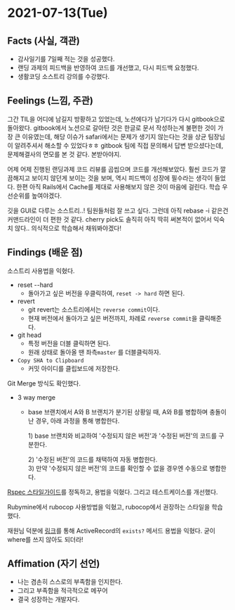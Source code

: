 # 2021-07-13\(Tue\)

## Facts \(사실, 객관\)

* 감사일기를 7일째 적는 것을 성공했다.
* 랜딩 과제의 피드백을 반영하여 코드를 개선했고, 다시 피드백 요청했다.
* 생활코딩 소스트리 강의를 수강했다.

## Feelings \(느낌, 주관\)

그간 TIL을 어디에 남길지 방황하고 있었는데, 노션에다가 남기다가 다시 gitbook으로 돌아왔다. gitbook에서 노션으로 갈아탄 것은 한글로 문서 작성하는게 불편한 것이 가장 큰 이유였는데, 해당 이슈가 safari에서는 문제가 생기지 않는다는 것을 상균 팀장님이 알려주셔서 해소할 수 있었다ㅎㅎ gitbook 팀에 직접 문의해서 답변 받으셨다는데, 문제해결사의 면모를 본 것 같다. 본받아야지.

어제 어제 진행된 랜딩과제 코드 리뷰를 곱씹으며 코드를 개선해보았다. 훨씬 코드가 깔끔해지고 보이지 않던게 보이는 것을 보며, 역시 피드백이 성장에 필수라는 생각이 들었다. 한편 아직 Rails에서 Cache를 제대로 사용해보지 않은 것이 마음에 걸린다. 학습 우선순위를 높여야겠다.

깃을 GUI로 다루는 소스트리..! 팀원들처럼 잘 쓰고 싶다. 그런데 아직 rebase -i 같은건 커맨드라인이 더 편한 것 같다. cherry pick도 솔직히 아직 딱히 써본적이 없어서 익숙치 않다.. 의식적으로 학습해서 채워봐야겠다!

## Findings \(배운 점\)

소스트리 사용법을 익혔다.

* reset --hard
  * 돌아가고 싶은 버전을 우클릭하여, `reset -> hard` 하면 된다.
* revert
  * git revert는 소스트리에서는 `reverse commit`이다.
  * 현재 버전에서 돌아가고 싶은 버전까지, 차례로 `reverse commit`을 클릭해준다.
* git head
  * 특정 버전을 더블 클릭하면 된다.
  * 원래 상태로 돌아올 땐 좌측`master` 를 더블클릭하자.
* `Copy SHA to Clipboard`
  * 커밋 아이디를 클립보드에 저장한다.

Git Merge 방식도 확인했다.

* 3 way merge
  * base 브랜치에서 A와 B 브랜치가 분기된 상황일 때, A와 B를 병합하며 충돌이 난 경우, 아래 과정을 통해 병합한다.

    1\) base 브랜치와 비교하여 '수정되지 않은 버전'과 '수정된 버전'의 코드를 구분한다.

    2\) '수정된 버전'의 코드를 채택하여 자동 병합한다.  
    3\) 만약 '수정되지 않은 버전'의 코드를 확인할 수 없을 경우엔 수동으로 병합한다.

[Rspec 스타일가이드](https://github.com/rubocop/rspec-style-guide)를 정독하고, 용법을 익혔다. 그리고 테스트케이스를 개선했다.

Rubymine에서 rubocop 사용방법을 익혔고, rubocop에서 권장하는 스타일을 학습했다.

재원님 덕분에 [링크](https://docs.rubocop.org/rubocop-rails/cops_rails.html#railswhereexists)를 통해 ActiveRecord의 `exists?` 메서드 용법을 익혔다. 굳이 where를 쓰지 않아도 되더라!

## Affimation \(자기 선언\)

* 나는 겸손히 스스로의 부족함을 인지한다.
* 그리고 부족함을 적극적으로 메꾸어
* 결국 성장하는 개발자다.

